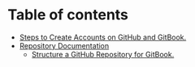 # Table of contents

* [Steps to Create Accounts on GitHub and GitBook.](README.md)
* [Repository Documentation](doc/README.md)
  * [Structure a GitHub Repository for GitBook.](doc/Introduction.md)
